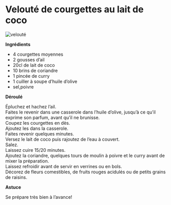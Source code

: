 
# Velouté de courgettes au lait de coco

![velouté](https://github.com/bndct-lmbrt/mes-recettes/blob/master/medias/courgettes-laitdeCoco.jpg)

**Ingrédients**  

* 4 courgettes moyennes
* 2 gousses d’ail
* 20cl de lait de coco
* 10 brins de coriandre
* 1 pincée de curry
* 1 cuiller à soupe d’huile d’olive
* sel,poivre

**Déroulé**  

Épluchez et hachez l’ail.    
Faites le revenir dans une casserole dans l’huile d’olive, jusqu’à ce qu’il exprime son parfum, avant qu’il ne brunisse.    
Coupez les courgettes en dès.    
Ajoutez les dans la casserole.   
Faites revenir quelques minutes.    
Versez le lait de coco puis rajoutez de l’eau à couvert.  
Salez.  
Laissez cuire 15/20 minutes.  
Ajoutez la coriandre, quelques tours de moulin à poivre et le curry avant de mixer la préparation.  
Laissez refroidir avant de servir en verrines ou en bols.  
Décorez de fleurs comestibles, de fruits rouges acidulés ou de petits grains de raisins.  

**Astuce** 

Se prépare très bien à l’avance!  